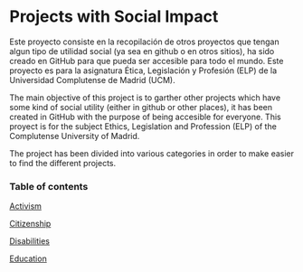 # Projects with Social Impact
Este proyecto consiste en la recopilación de otros proyectos que tengan algun tipo de utilidad social (ya sea en github o en otros sitios), ha sido creado en GitHub para que pueda ser accesible para todo el mundo.
Este proyecto es para la asignatura Ética, Legislación y  Profesión (ELP) de la Universidad Complutense de Madrid (UCM).

The main objective of this project is to garther other projects which have some kind of social utility (either in github or other places), it has been created in GitHub with the purpose of being accesible for everyone.
This proyect is for the subject Ethics, Legislation and Profession (ELP) of the Complutense University of Madrid.

The project has been divided into various categories in order to
make easier to find the different projects.

### Table of contents

[Activism](activism.md)  

[Citizenship](citizenship.md)   

[Disabilities](disabilities.md)  

[Education](education.md)   
